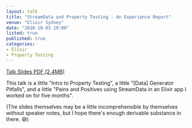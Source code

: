 ```yaml
---
layout: talk
title: "StreamData and Property Testing - An Experience Report"
venue: "Elixir Sydney"
date: "2018-10-03 19:00"
listed: true
published: true
categories:
- Elixir
- Property Testing
---
```


<a class="pdf" href="/talks/2018/10/stream-data-experience-report.pdf">
  <span>Talk Slides PDF (2.4MB)</span>
</a>

This talk is a little "Intro to Property Testing", a little "[Data] Generator Pitfalls", and a little "Pains and Positives using StreamData in an Elixir app I worked on for five months".

(The slides themselves may be a little incomprehensible by themselves without speaker notes, but I hope there's enough derivable substance in there. 😅)
